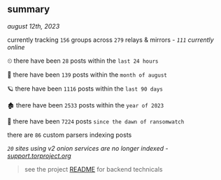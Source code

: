 
## summary
_august 12th, 2023_

currently tracking `156` groups across `279` relays & mirrors - _`111` currently online_

⏲ there have been `28` posts within the `last 24 hours`

🦈 there have been `139` posts within the `month of august`

🪐 there have been `1116` posts within the `last 90 days`

🏚 there have been `2533` posts within the `year of 2023`

🦕 there have been `7224` posts `since the dawn of ransomwatch`

there are `86` custom parsers indexing posts

_`20` sites using v2 onion services are no longer indexed - [support.torproject.org](https://support.torproject.org/onionservices/v2-deprecation/)_

> see the project [README](https://github.com/joshhighet/ransomwatch#ransomwatch--) for backend technicals
